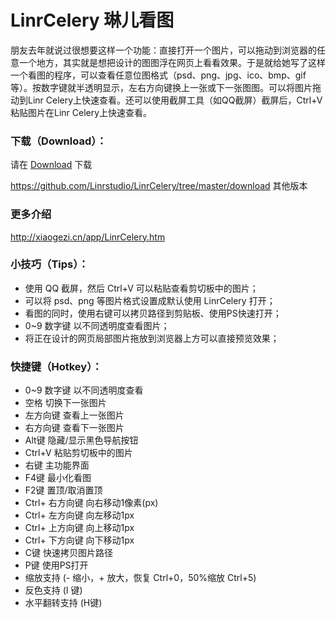 # LinrCelery 琳儿看图

朋友去年就说过很想要这样一个功能：直接打开一个图片，可以拖动到浏览器的任意一个地方，其实就是想把设计的图图浮在网页上看看效果。于是就给她写了这样一个看图的程序，可以查看任意位图格式（psd、png、jpg、ico、bmp、gif等）。按数字键就半透明显示，左右方向键换上一张或下一张图图。可以将图片拖动到Linr Celery上快速查看。还可以使用截屏工具（如QQ截屏）截屏后，Ctrl+V粘贴图片在Linr Celery上快速查看。 

### 下载（Download）：
请在 [Download](https://github.com/Linrstudio/LinrCelery/raw/master/download/LinrCelery-1.8.12.14.zip 'Download') 下载

https://github.com/Linrstudio/LinrCelery/tree/master/download 其他版本

### 更多介绍
http://xiaogezi.cn/app/LinrCelery.htm

### 小技巧（Tips）：
* 使用 QQ 截屏，然后 Ctrl+V 可以粘贴查看剪切板中的图片；
* 可以将 psd、png 等图片格式设置成默认使用 LinrCelery 打开；
* 看图的同时，使用右键可以拷贝路径到剪贴板、使用PS快速打开；
* 0~9 数字键 以不同透明度查看图片；
* 将正在设计的网页局部图片拖放到浏览器上方可以直接预览效果；

### 快捷键（Hotkey）：
* 0~9 数字键 以不同透明度查看
* 空格 切换下一张图片
* 左方向键 查看上一张图片
* 右方向键 查看下一张图片
* Alt键 隐藏/显示黑色导航按钮
* Ctrl+V 粘贴剪切板中的图片
* 右键 主功能界面
* F4键 最小化看图
* F2键 置顶/取消置顶
* Ctrl+ 右方向键 向右移动1像素(px)
* Ctrl+ 左方向键 向左移动1px
* Ctrl+ 上方向键 向上移动1px
* Ctrl+ 下方向键 向下移动1px
* C键 快速拷贝图片路径
* P键 使用PS打开
* 缩放支持 (- 缩小，+ 放大，恢复 Ctrl+0，50%缩放 Ctrl+5)
* 反色支持 (I 键)
* 水平翻转支持 (H键)
